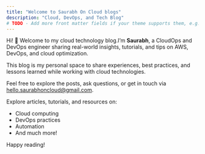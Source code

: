 ```yaml
---
title: "Welcome to Saurabh On Cloud blogs"
description: "Cloud, DevOps, and Tech Blog"
# TODO - Add more front matter fields if your theme supports them, e.g. images, sections, etc.
---
```


Hi! 👋 Welcome to my cloud technology blog.I’m **Saurabh**, a CloudOps and DevOps engineer sharing real-world insights, tutorials, and tips on AWS, DevOps, and cloud optimization.

This blog is my personal space to share experiences, best practices, and lessons learned while working with cloud technologies.  

Feel free to explore the posts, ask questions, or get in touch via [hello.saurabhoncloud@gmail.com](mailto:hello.saurabhoncloud@gmailcom).  

Explore articles, tutorials, and resources on:
- Cloud computing
- DevOps practices
- Automation
- And much more!


Happy reading!

<!-- TODO - can use markdown here for formatting, images, links, etc. -->
